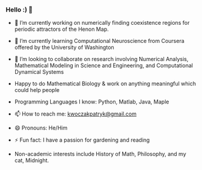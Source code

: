 ### Hello :) 👋



- 🔭 I’m currently working on numerically finding coexistence regions for periodic attractors of the Henon Map.

- 🌱 I’m currently learning Computational Neuroscience from Coursera offered by the University of Washington

- 👯 I’m looking to collaborate on research involving Numerical Analysis, Mathematical Modeling in Science and Engineering, and Computational Dynamical Systems
- Happy to do Mathematical Biology & work on anything meaningful which could help people

- Programming Languages I know: Python, Matlab, Java, Maple 

- 📫 How to reach me: kwoczakpatryk@gmail.com

- 😄 Pronouns: He/Him

- ⚡ Fun fact: I have a passion for gardening and reading

- Non-academic interests include History of Math, Philosophy, and my cat, Midnight. 
